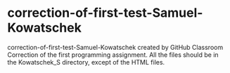 # correction-of-first-test-Samuel-Kowatschek
correction-of-first-test-Samuel-Kowatschek created by GitHub Classroom
Correction of the first programming assignment. All the files should be in the Kowatschek_S directory, except of the HTML files. 
